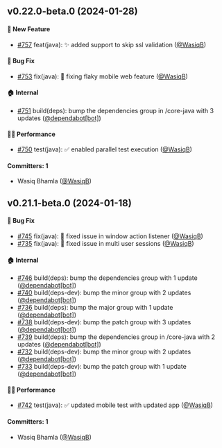 
## v0.22.0-beta.0 (2024-01-28)

#### :rocket: New Feature
* [#757](https://github.com/BoykaFramework/boyka-framework/pull/757) feat(java): :sparkles: added support to skip ssl validation ([@WasiqB](https://github.com/WasiqB))

#### :bug: Bug Fix
* [#753](https://github.com/BoykaFramework/boyka-framework/pull/753) fix(java): :bug: fixing flaky mobile web feature ([@WasiqB](https://github.com/WasiqB))

#### :house: Internal
* [#751](https://github.com/BoykaFramework/boyka-framework/pull/751) build(deps): bump the dependencies group in /core-java with 3 updates ([@dependabot[bot]](https://github.com/apps/dependabot))

#### :running_woman: Performance
* [#750](https://github.com/BoykaFramework/boyka-framework/pull/750) test(java): :white_check_mark: enabled parallel test execution ([@WasiqB](https://github.com/WasiqB))

#### Committers: 1
- Wasiq Bhamla ([@WasiqB](https://github.com/WasiqB))


## v0.21.1-beta.0 (2024-01-18)

#### :bug: Bug Fix
* [#745](https://github.com/BoykaFramework/boyka-framework/pull/745) fix(java): :bug: fixed issue in window action listener ([@WasiqB](https://github.com/WasiqB))
* [#735](https://github.com/BoykaFramework/boyka-framework/pull/735) fix(java): :bug: fixed issue in multi user sessions ([@WasiqB](https://github.com/WasiqB))

#### :house: Internal
* [#746](https://github.com/BoykaFramework/boyka-framework/pull/746) build(deps): bump the dependencies group with 1 update ([@dependabot[bot]](https://github.com/apps/dependabot))
* [#740](https://github.com/BoykaFramework/boyka-framework/pull/740) build(deps-dev): bump the minor group with 2 updates ([@dependabot[bot]](https://github.com/apps/dependabot))
* [#736](https://github.com/BoykaFramework/boyka-framework/pull/736) build(deps): bump the major group with 1 update ([@dependabot[bot]](https://github.com/apps/dependabot))
* [#738](https://github.com/BoykaFramework/boyka-framework/pull/738) build(deps-dev): bump the patch group with 3 updates ([@dependabot[bot]](https://github.com/apps/dependabot))
* [#739](https://github.com/BoykaFramework/boyka-framework/pull/739) build(deps): bump the dependencies group in /core-java with 2 updates ([@dependabot[bot]](https://github.com/apps/dependabot))
* [#732](https://github.com/BoykaFramework/boyka-framework/pull/732) build(deps-dev): bump the minor group with 2 updates ([@dependabot[bot]](https://github.com/apps/dependabot))
* [#733](https://github.com/BoykaFramework/boyka-framework/pull/733) build(deps-dev): bump the patch group with 1 update ([@dependabot[bot]](https://github.com/apps/dependabot))

#### :running_woman: Performance
* [#742](https://github.com/BoykaFramework/boyka-framework/pull/742) test(java): :white_check_mark: updated mobile test with updated app ([@WasiqB](https://github.com/WasiqB))

#### Committers: 1
- Wasiq Bhamla ([@WasiqB](https://github.com/WasiqB))
